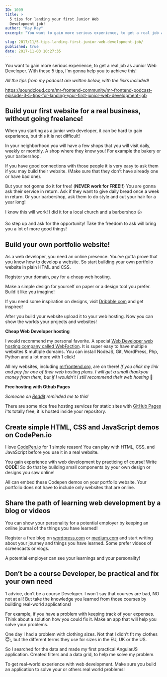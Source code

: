 ```yaml
---
ID: 1099
title: >
  5 tips for landing your first Junior Web
  Development job!
author: "Ray Ray"
excerpt: "You want to gain more serious experience, to get a real job as Junior Web Developer. With these 5 tips, I'm gonna help you to achieve this!"

slug: 2017/11/5-tips-landing-first-junior-web-development-job/
published: true
date: 2017-11-03 10:27:35
---
```

You want to gain more serious experience, to get a real job as Junior Web Developer. With these 5 tips, I'm gonna help you to achieve this!

<em>All the tips from my podcast are written below, with the links included!</em>

https://soundcloud.com/mr-frontend-community/mr-frontend-podcast-episode-3-5-tips-for-landing-your-first-junior-web-development-job
<h2><b>Build your first website for a real business, without going freelance!</b></h2>
When you starting as a junior web developer, it can be hard to gain experience, but this it is not difficult!

In your neighborhood you will have a few shops that you will visit daily, weekly or monthly. A shop where they know you! For example the bakery or your barbershop.

If you have good connections with those people it is very easy to ask them if you may build their website. (Make sure that they don't have already one or have bad one).

But your not gonna do it for free! (<b>NEVER work for FREE!!</b>) You are gonna ask their service in return. Ask if they want to give daily bread once a week in return. Or your barbershop, ask them to do style and cut your hair for a year long!

I know this will work! I did it for a local church and a barbershop 👍

So step up and ask for the opportunity! Take the freedom to ask will bring you a lot of more good things!
<h2><b>Build your own portfolio website!</b></h2>
As a web developer, you need an online presence. You've gotta prove that you know how to develop a website. So start building your own portfolio website in plain HTML and CSS.

Register your domain, pay for a cheap web hosting.

Make a simple design for yourself on paper or a design tool you prefer. Build it like you imagine!

If you need some inspiration on designs, visit <a href="http://dribbble.com/">Dribbble.com</a> and get inspired!

After you build your website upload it to your web hosting. Now you can show the worlds your projects and websites!

<b>Cheap Web Developer hosting</b>

I would recommend my personal favorite. A special <a href="https://www.webfaction.com/?aid=73781">Web Developer web hosting company called WebFaction</a>. It is super easy to have multiple websites &amp; multiple domains. You can install NodeJS, Git, WordPress, Php, Python and a lot more with 1 click!

All my websites, including <a href="https://mrfrontend.org/">mrfrontend.org</a>, are on there! <i>If you click my link and pay for one of their web hosting plans. I will get a small thankyou money from them, but if I wouldn't I still recommend their web hosting</i> 🙏

<strong>Free hosting with Gthub Pages</strong>

<em>Someone on <a href="https://www.reddit.com/r/webdev/comments/7ai8u8/5_tips_for_landing_your_first_junior_web/" target="_blank" rel="noopener">Reddit</a> reminded me to this!</em>

There are some nice free hosting services for static sites with <a href="https://pages.github.com/" target="_blank" rel="nofollow noopener">GitHub Pages</a> i'ts totally free, it is hosted inside your repository.
<h2><b>Create simple HTML, CSS and JavaScript demos on CodePen.io</b></h2>
I love <a href="http://codepen.io/">CodePen.io</a> for 1 simple reason! You can play with HTML, CSS, and JavaScript before you use it in a real website.

You gain experience with web development by practicing of course! Write <b>CODE</b>! So do that by building small components by your own design or designs you saw online!

All can embed these Codepen demos on your portfolio website. Your portfolio does not have to include only websites that are online.
<h2><b>Share the path of learning web development by a blog or videos</b></h2>
You can show your personality for a potential employer by keeping an online journal of the things you have learned!

Register a free blog on <a href="http://wordpress.com/">wordpress.com</a> or <a href="http://medium.com/">medium.com</a> and start writing about your journey and things you have learned. Some prefer videos of screencasts or vlogs.

A potential employer can see your learnings and your personality!
<h2><b>Don’t be a course Developer, be practical and fix your own need</b></h2>
1 advice, don’t be a course Developer. I won’t say that courses are bad, NO not at all! But take the knowledge you learned from those courses by building real-world applications!

For example, if you have a problem with keeping track of your expenses. Think about a solution how you could fix it. Make an app that will help you solve your problems.

One day I had a problem with clothing sizes. Not that I didn’t fit my clothes 😇;, but the different terms they use for sizes in the EU, UK or the US.

So I searched for the data and made my first practical AngularJS application. Created filters and a data grid, to help me solve my problem.

To get real-world experience with web development. Make sure you build an application to solve your or others real world problems!
